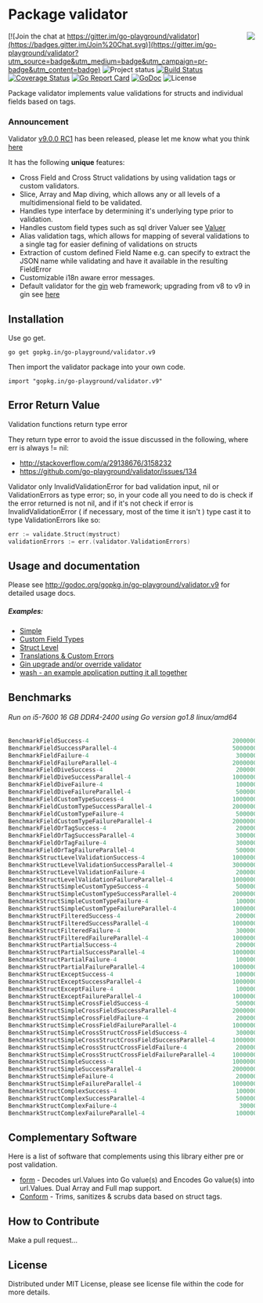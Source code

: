 Package validator
================
<img align="right" src="https://raw.githubusercontent.com/go-playground/validator/v9/logo.png">[![Join the chat at https://gitter.im/go-playground/validator](https://badges.gitter.im/Join%20Chat.svg)](https://gitter.im/go-playground/validator?utm_source=badge&utm_medium=badge&utm_campaign=pr-badge&utm_content=badge)
![Project status](https://img.shields.io/badge/version-9.3.6-green.svg)
[![Build Status](https://semaphoreci.com/api/v1/joeybloggs/validator/branches/v9/badge.svg)](https://semaphoreci.com/joeybloggs/validator)
[![Coverage Status](https://coveralls.io/repos/go-playground/validator/badge.svg?branch=v9&service=github)](https://coveralls.io/github/go-playground/validator?branch=v9)
[![Go Report Card](https://goreportcard.com/badge/github.com/go-playground/validator)](https://goreportcard.com/report/github.com/go-playground/validator)
[![GoDoc](https://godoc.org/gopkg.in/go-playground/validator.v9?status.svg)](https://godoc.org/gopkg.in/go-playground/validator.v9)
![License](https://img.shields.io/dub/l/vibe-d.svg)

Package validator implements value validations for structs and individual fields based on tags.

### Announcement
Validator [v9.0.0 RC1](https://github.com/go-playground/validator/releases/tag/v9.0.0RC1) has been released, please let me know what you think [here](https://github.com/go-playground/validator/issues/250)

It has the following **unique** features:

-   Cross Field and Cross Struct validations by using validation tags or custom validators.  
-   Slice, Array and Map diving, which allows any or all levels of a multidimensional field to be validated.  
-   Handles type interface by determining it's underlying type prior to validation.
-   Handles custom field types such as sql driver Valuer see [Valuer](https://golang.org/src/database/sql/driver/types.go?s=1210:1293#L29)
-   Alias validation tags, which allows for mapping of several validations to a single tag for easier defining of validations on structs
-   Extraction of custom defined Field Name e.g. can specify to extract the JSON name while validating and have it available in the resulting FieldError
-   Customizable i18n aware error messages.
-   Default validator for the [gin](https://github.com/gin-gonic/gin) web framework; upgrading from v8 to v9 in gin see [here](https://github.com/go-playground/validator/tree/v9/examples/gin-upgrading-overriding)

Installation
------------

Use go get.

	go get gopkg.in/go-playground/validator.v9

Then import the validator package into your own code.

	import "gopkg.in/go-playground/validator.v9"

Error Return Value
-------

Validation functions return type error

They return type error to avoid the issue discussed in the following, where err is always != nil:

* http://stackoverflow.com/a/29138676/3158232
* https://github.com/go-playground/validator/issues/134

Validator only InvalidValidationError for bad validation input, nil or ValidationErrors as type error; so, in your code all you need to do is check if the error returned is not nil, and if it's not check if error is InvalidValidationError ( if necessary, most of the time it isn't ) type cast it to type ValidationErrors like so:

```go
err := validate.Struct(mystruct)
validationErrors := err.(validator.ValidationErrors)
 ```

Usage and documentation
------

Please see http://godoc.org/gopkg.in/go-playground/validator.v9 for detailed usage docs.

##### Examples:

- [Simple](https://github.com/go-playground/validator/blob/v9/examples/simple/main.go)
- [Custom Field Types](https://github.com/go-playground/validator/blob/v9/examples/custom/main.go)
- [Struct Level](https://github.com/go-playground/validator/blob/v9/examples/struct-level/main.go)
- [Translations & Custom Errors](https://github.com/go-playground/validator/blob/v9/examples/translations/main.go)
- [Gin upgrade and/or override validator](https://github.com/go-playground/validator/tree/v9/examples/gin-upgrading-overriding)
- [wash - an example application putting it all together](https://github.com/bluesuncorp/wash)

Benchmarks
------
###### Run on i5-7600 16 GB DDR4-2400 using Go version go1.8 linux/amd64
```go
BenchmarkFieldSuccess-4                                       	20000000	        74.3 ns/op	       0 B/op	       0 allocs/op
BenchmarkFieldSuccessParallel-4                               	50000000	        31.5 ns/op	       0 B/op	       0 allocs/op
BenchmarkFieldFailure-4                                       	 3000000	       556 ns/op	     208 B/op	       4 allocs/op
BenchmarkFieldFailureParallel-4                               	20000000	        88.7 ns/op	     208 B/op	       4 allocs/op
BenchmarkFieldDiveSuccess-4                                   	 2000000	       630 ns/op	     201 B/op	      11 allocs/op
BenchmarkFieldDiveSuccessParallel-4                           	10000000	       173 ns/op	     201 B/op	      11 allocs/op
BenchmarkFieldDiveFailure-4                                   	 1000000	      1350 ns/op	     412 B/op	      16 allocs/op
BenchmarkFieldDiveFailureParallel-4                           	 5000000	       250 ns/op	     412 B/op	      16 allocs/op
BenchmarkFieldCustomTypeSuccess-4                             	10000000	       202 ns/op	      32 B/op	       2 allocs/op
BenchmarkFieldCustomTypeSuccessParallel-4                     	20000000	        63.5 ns/op	      32 B/op	       2 allocs/op
BenchmarkFieldCustomTypeFailure-4                             	 5000000	       568 ns/op	     208 B/op	       4 allocs/op
BenchmarkFieldCustomTypeFailureParallel-4                     	20000000	        87.5 ns/op	     208 B/op	       4 allocs/op
BenchmarkFieldOrTagSuccess-4                                  	 2000000	       703 ns/op	      16 B/op	       1 allocs/op
BenchmarkFieldOrTagSuccessParallel-4                          	 3000000	       447 ns/op	      16 B/op	       1 allocs/op
BenchmarkFieldOrTagFailure-4                                  	 3000000	       604 ns/op	     224 B/op	       5 allocs/op
BenchmarkFieldOrTagFailureParallel-4                          	 5000000	       353 ns/op	     224 B/op	       5 allocs/op
BenchmarkStructLevelValidationSuccess-4                       	10000000	       190 ns/op	      32 B/op	       2 allocs/op
BenchmarkStructLevelValidationSuccessParallel-4               	30000000	        59.9 ns/op	      32 B/op	       2 allocs/op
BenchmarkStructLevelValidationFailure-4                       	 2000000	       705 ns/op	     304 B/op	       8 allocs/op
BenchmarkStructLevelValidationFailureParallel-4               	10000000	       146 ns/op	     304 B/op	       8 allocs/op
BenchmarkStructSimpleCustomTypeSuccess-4                      	 5000000	       361 ns/op	      32 B/op	       2 allocs/op
BenchmarkStructSimpleCustomTypeSuccessParallel-4              	20000000	       101 ns/op	      32 B/op	       2 allocs/op
BenchmarkStructSimpleCustomTypeFailure-4                      	 1000000	      1210 ns/op	     424 B/op	       9 allocs/op
BenchmarkStructSimpleCustomTypeFailureParallel-4              	10000000	       196 ns/op	     440 B/op	      10 allocs/op
BenchmarkStructFilteredSuccess-4                              	 2000000	       757 ns/op	     288 B/op	       9 allocs/op
BenchmarkStructFilteredSuccessParallel-4                      	10000000	       167 ns/op	     288 B/op	       9 allocs/op
BenchmarkStructFilteredFailure-4                              	 3000000	       619 ns/op	     256 B/op	       7 allocs/op
BenchmarkStructFilteredFailureParallel-4                      	10000000	       134 ns/op	     256 B/op	       7 allocs/op
BenchmarkStructPartialSuccess-4                               	 2000000	       687 ns/op	     256 B/op	       6 allocs/op
BenchmarkStructPartialSuccessParallel-4                       	10000000	       159 ns/op	     256 B/op	       6 allocs/op
BenchmarkStructPartialFailure-4                               	 1000000	      1281 ns/op	     480 B/op	      11 allocs/op
BenchmarkStructPartialFailureParallel-4                       	10000000	       218 ns/op	     480 B/op	      11 allocs/op
BenchmarkStructExceptSuccess-4                                	 1000000	      1041 ns/op	     496 B/op	      12 allocs/op
BenchmarkStructExceptSuccessParallel-4                        	10000000	       140 ns/op	     240 B/op	       5 allocs/op
BenchmarkStructExceptFailure-4                                	 1000000	      1014 ns/op	     464 B/op	      10 allocs/op
BenchmarkStructExceptFailureParallel-4                        	10000000	       201 ns/op	     464 B/op	      10 allocs/op
BenchmarkStructSimpleCrossFieldSuccess-4                      	 5000000	       364 ns/op	      72 B/op	       3 allocs/op
BenchmarkStructSimpleCrossFieldSuccessParallel-4              	20000000	       103 ns/op	      72 B/op	       3 allocs/op
BenchmarkStructSimpleCrossFieldFailure-4                      	 2000000	       789 ns/op	     304 B/op	       8 allocs/op
BenchmarkStructSimpleCrossFieldFailureParallel-4              	10000000	       174 ns/op	     304 B/op	       8 allocs/op
BenchmarkStructSimpleCrossStructCrossFieldSuccess-4           	 3000000	       522 ns/op	      80 B/op	       4 allocs/op
BenchmarkStructSimpleCrossStructCrossFieldSuccessParallel-4   	10000000	       146 ns/op	      80 B/op	       4 allocs/op
BenchmarkStructSimpleCrossStructCrossFieldFailure-4           	 2000000	       879 ns/op	     320 B/op	       9 allocs/op
BenchmarkStructSimpleCrossStructCrossFieldFailureParallel-4   	10000000	       225 ns/op	     320 B/op	       9 allocs/op
BenchmarkStructSimpleSuccess-4                                	10000000	       223 ns/op	       0 B/op	       0 allocs/op
BenchmarkStructSimpleSuccessParallel-4                        	20000000	        63.3 ns/op	       0 B/op	       0 allocs/op
BenchmarkStructSimpleFailure-4                                	 2000000	      1097 ns/op	     424 B/op	       9 allocs/op
BenchmarkStructSimpleFailureParallel-4                        	10000000	       182 ns/op	     424 B/op	       9 allocs/op
BenchmarkStructComplexSuccess-4                               	 1000000	      1362 ns/op	     128 B/op	       8 allocs/op
BenchmarkStructComplexSuccessParallel-4                       	 5000000	       359 ns/op	     128 B/op	       8 allocs/op
BenchmarkStructComplexFailure-4                               	  300000	      6446 ns/op	    3040 B/op	      53 allocs/op
BenchmarkStructComplexFailureParallel-4                       	 1000000	      1203 ns/op	    3040 B/op	      53 allocs/op
```

Complementary Software
----------------------

Here is a list of software that complements using this library either pre or post validation.

* [form](https://github.com/go-playground/form) - Decodes url.Values into Go value(s) and Encodes Go value(s) into url.Values. Dual Array and Full map support.
* [Conform](https://github.com/leebenson/conform) - Trims, sanitizes & scrubs data based on struct tags.

How to Contribute
------

Make a pull request...

License
------
Distributed under MIT License, please see license file within the code for more details.
